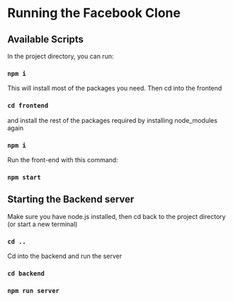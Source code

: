 # Running the Facebook Clone

## Available Scripts

In the project directory, you can run:

### `npm i`

This will install most of the packages you need.
Then cd into the frontend

### `cd frontend`

and install the rest of the packages required by installing node_modules again

### `npm i`

Run the front-end with this command:

### `npm start`

## Starting the Backend server

Make sure you have node.js installed, then cd back to the project directory (or start a new terminal)

### `cd ..`

Cd into the backend and run the server

### `cd backend`

### `npm run server`

